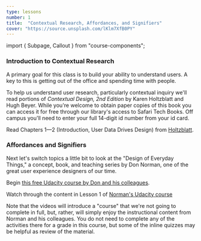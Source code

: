 ```yaml
---
type: lessons
number: 1
title:  "Contextual Research, Affordances, and Signifiers"
cover: "https://source.unsplash.com/lKlm7XfB0PY"
---
```

import { Subpage, Callout } from "course-components";

<Subpage slug="contextual-research">

### Introduction to Contextual Research

A primary goal for this class is to build your ability to understand users.
A key to this is getting out of the office and spending time with people.

To help us understand user research, particularly contextual inquiry
we'll read portions of *Contextual Design, 2nd Edition* by Karen Holtzblatt and Hugh Beyer. While you're welcome to obtain paper copies of this book you can access it for free through our library's access to Safari Tech Books. Off campus you'll need to enter your full 14-digit id number from your id card.

<Callout lead={true} color="alternate">

Read Chapters 1—2 (Introduction, User Data Drives Design) from [Holtzblatt][holtz].

</Callout>

</Subpage>
<Subpage slug="affordances-and-signifiers" isActive={false}>

### Affordances and Signifiers

Next let's switch topics a little bit to look at the "Design of Everyday Things," a concept, book, and teaching series by Don Norman, one of the great user experience designers of our time.

Begin [this free Udacity course by Don and his colleagues][norman].

<Callout lead={true} color="alternate">

Watch through the content in Lesson 1 of [Norman's Udacity course][norman]

</Callout>

Note that the videos will introduce a "course" that we're not going to complete in full,
but, rather, will simply enjoy the instructional content from Norman and his colleagues. You do not need to complete any of the activities there for a grade in this course, but some of the inline quizzes may be helpful as review of the material.

</Subpage>

[holtz]: https://learning.oreilly.com/library/view/contextual-design-2nd/9780128011362/
[norman]: https://www.udacity.com/course/design101
